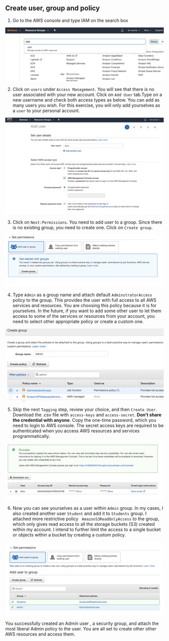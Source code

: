 ## Create user, group and policy


1. Go to the AWS console and type IAM on the search box 

![](../files/search-iam.png) 


2. Click on `users` under `Access Management`. You will see that there is no user associated with your new account. Click on `Add User` tab.Type on a new username and check both access types as below. You can add as many users you wish. For this exercise, you will only add yourselves as a `user` to your personal account. 

![](../files/add-user.png) 


 

3. Click on `Next:Permissions`. You need to add user to a group. Since there is no existing group, you need to create one. Click on `Create group`. 

![](../files/create-group.png) 


4. Type `Admin` as a group name and attach default `AdminstratorAccess` policy to the group. This provides the user with full access to all AWS services and resources. You are choosing this policy because it is for yourselves. In the future, if you want to add some other user to let them access to some of the services or resources from your account, you need to select other appropriate policy or create a custom one. 

![](../files/admin.png) 

 
5. Skip the next `Tagging` step, review your choice, and then `Create User`.  Download the .csv file with `access-keys` and `access-secret`. **Don’t share the credential with anyone**. Copy the one-time password, which you need to login to AWS console. The secret access keys are required to be authenticated when you access AWS resources and services programmatically.  


![](../files/access-key.png) 


6. Now you can see yourselves as a user within `Admin` group. In my cases, I also created another user `Student` and add it to `Students` group. I attached more restrictive  policy ` AmazonS3ReadOnlyAccess` to the group, which only gives read access to all the storage buckets (S3) created within my account. I intend to further limit the access to a single bucket or objects within a bucket by creating a custom policy.  


![](../files/group-policies.png) 

 
You successfully created an Admin user , a security group, and attach the most liberal Admin policy to the user. You are all set to create other other AWS resources and access them. 
